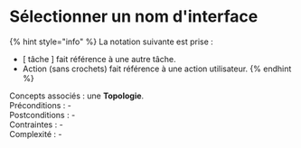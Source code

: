 # Sélectionner un nom d'interface

{% hint style="info" %}
La notation suivante est prise :

* \[ tâche \] fait référence à une autre tâche.
* Action \(sans crochets\) fait référence à une action utilisateur.
{% endhint %}

Concepts associés : une **Topologie**.  
Préconditions : -  
Postconditions : -  
Contraintes : -  
Complexité : -

